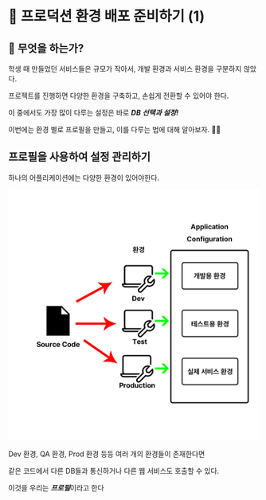 # 🚀 프로덕션 환경 배포 준비하기 (1)

## 🧐 무엇을 하는가?
학생 때 만들었던 서비스들은 규모가 작아서, 개발 환경과 서비스 환경을 구분하지 않았다.

프로젝트를 진행하면 다양한 환경을 구축하고, 손쉽게 전환할 수 있어야 한다.

이 중에서도 가장 많이 다루는 설정은 바로 ***DB 선택과 설정!***

이번에는 환경 별로 프로필을 만들고, 이를 다루는 법에 대해 알아보자. 🧑‍💻

## 프로필을 사용하여 설정 관리하기
하나의 어플리케이션에는 다양한 환경이 있어야한다.

![환경 설정](img/environment.png)

Dev 환경, QA 환경, Prod 환경 등등 여러 개의 환경들이 존재한다면

같은 코드에서 다른 DB들과 통신하거나 다른 웹 서비스도 호출할 수 있다.

이것을 우리는 ***프로필***이라고 한다
